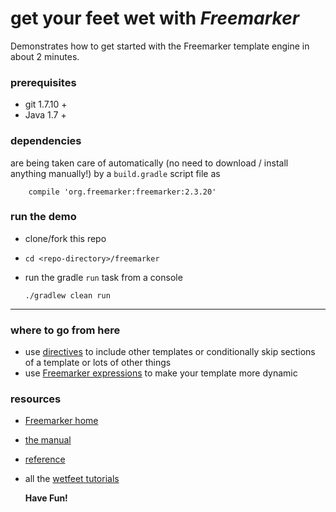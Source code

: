# get your feet wet with *Freemarker*  

Demonstrates how to get started with the Freemarker template engine in about 2 minutes.  

### prerequisites

* git 1.7.10 +
* Java 1.7 +

### dependencies

are being taken care of automatically (no need to download / install anything manually!) by a `build.gradle` script file as

		compile 'org.freemarker:freemarker:2.3.20'


### run the demo

* clone/fork this repo
* `cd <repo-directory>/freemarker`
* run the gradle `run` task from a console

     ```./gradlew clean run```

___

### where to go from here

* use [directives](http://freemarker.org/docs/dgui_quickstart_template.html) to include other templates or conditionally skip sections of a template or lots of other things
* use [Freemarker expressions](http://freemarker.org/docs/dgui_template_exp.html#exp_cheatsheet) to make your template more dynamic


### resources

* [Freemarker home](http://freemarker.org/)
* [the manual](http://freemarker.org/docs/index.html)
* [reference](http://freemarker.org/docs/ref.html)
* all the [wetfeet tutorials](http://wetfeet.mike-wendler.de/tutorials.html)

    **Have Fun!**
